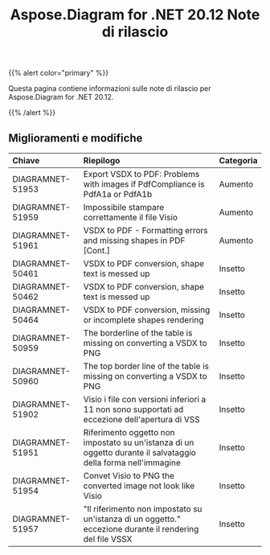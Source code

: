 ﻿---
title: Aspose.Diagram for .NET 20.12 Note di rilascio
type: docs
weight: 8
url: /it/net/aspose-diagram-for-net-20-12-release-notes/
---
{{% alert color="primary" %}}

Questa pagina contiene informazioni sulle note di rilascio per Aspose.Diagram for .NET 20.12.

{{% /alert %}}
## **Miglioramenti e modifiche**  ##

|**Chiave**|**Riepilogo**|**Categoria**|
|:- |:- |:- |
|DIAGRAMNET-51953|Export VSDX to PDF: Problems with images if PdfCompliance is PdfA1a or PdfA1b|Aumento|
|DIAGRAMNET-51959|Impossibile stampare correttamente il file Visio|Aumento|
|DIAGRAMNET-51961|VSDX to PDF - Formatting errors and missing shapes in PDF [Cont.]|Aumento|
|DIAGRAMNET-50461|VSDX to PDF conversion, shape text is messed up|Insetto|
|DIAGRAMNET-50462|VSDX to PDF conversion, shape text is messed up|Insetto|
|DIAGRAMNET-50464|VSDX to PDF conversion, missing or incomplete shapes rendering|Insetto|
|DIAGRAMNET-50959|The borderline of the table is missing on converting a VSDX to PNG|Insetto|
|DIAGRAMNET-50960|The top border line of the table is missing on converting a VSDX to PNG|Insetto|
|DIAGRAMNET-51902|Visio i file con versioni inferiori a 11 non sono supportati ad eccezione dell'apertura di VSS|Insetto|
|DIAGRAMNET-51951|Riferimento oggetto non impostato su un'istanza di un oggetto durante il salvataggio della forma nell'immagine|Insetto|
|DIAGRAMNET-51954|Convet Visio to PNG the converted image not look like Visio|Insetto|
|DIAGRAMNET-51957|"Il riferimento non impostato su un'istanza di un oggetto." eccezione durante il rendering del file VSSX|Insetto|



